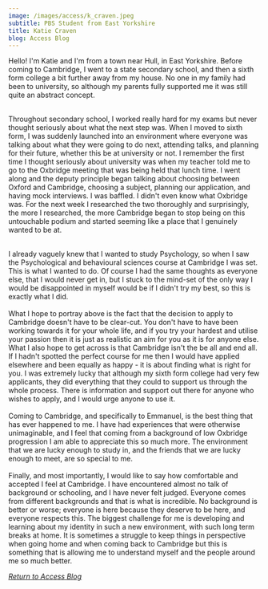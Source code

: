 ```yaml
---
image: /images/access/k_craven.jpeg
subtitle: PBS Student from East Yorkshire
title: Katie Craven
blog: Access Blog
---
```


Hello! I'm Katie and I'm from a town near Hull, in East Yorkshire. Before coming to Cambridge, I went to a state secondary school, and then a sixth form college a bit further away from my house. No one in my family had been to university, so although my parents fully supported me it was still quite an abstract concept.<br/><br/>

Throughout secondary school, I worked really hard for my exams but never thought seriously about what the next step was. When I moved to sixth form, I was suddenly launched into an environment where everyone was talking about what they were going to do next, attending talks, and planning for their future, whether this be at university or not. I remember the first time I thought seriously about university was when my teacher told me to go to the Oxbridge meeting that was being held that lunch time. I went along and the deputy principle began talking about choosing between Oxford and Cambridge, choosing a subject, planning our application, and having mock interviews. I was baffled. I didn't even know what Oxbridge was. For the next week I researched the two thoroughly and surprisingly, the more I researched, the more Cambridge began to stop being on this untouchable podium and started seeming like a place that I genuinely wanted to be at.<br/><br/>

I already vaguely knew that I wanted to study Psychology, so when I saw the Psychological and behavioural sciences course at Cambridge I was set. This is what I wanted to do. Of course I had the same thoughts as everyone else, that I would never get in, but I stuck to the mind-set of the only way I would be disappointed in myself would be if I didn't try my best, so this is exactly what I did.
<br/><br/>
What I hope to portray above is the fact that the decision to apply to Cambridge doesn't have to be clear-cut. You don't have to have been working towards it for your whole life, and if you try your hardest and utilise your passion then it is just as realistic an aim for you as it is for anyone else. What I also hope to get across is that Cambridge isn't the be all and end all. If I hadn't spotted the perfect course for me then I would have applied elsewhere and been equally as happy - it is about finding what is right for you. I was extremely lucky that although my sixth form college had very few applicants, they did everything that they could to support us through the whole process. There is information and support out there for anyone who wishes to apply, and I would urge anyone to use it.
<br/><br/>
Coming to Cambridge, and specifically to Emmanuel, is the best thing that has ever happened to me. I have had experiences that were otherwise unimaginable, and I feel that coming from a background of low Oxbridge progression I am able to appreciate this so much more. The environment that we are lucky enough to study in, and the friends that we are lucky enough to meet, are so special to me.
<br/><br/>
Finally, and most importantly, I would like to say how comfortable and accepted I feel at Cambridge. I have encountered almost no talk of background or schooling, and I have never felt judged. Everyone comes from different backgrounds and that is what is incredible. No background is better or worse; everyone is here because they deserve to be here, and everyone respects this. The biggest challenge for me is developing and learning about my identity in such a new environment, with such long term breaks at home. It is sometimes a struggle to keep things in perspective when going home and when coming back to Cambridge but this is something that is allowing me to understand myself and the people around me so much better.

*[Return to Access Blog](javascript:javascript:history.go(-1))*